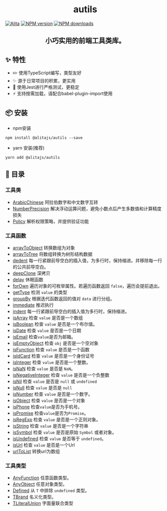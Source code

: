 <h1 align="center">autils</h1>

[![Alita](https://img.shields.io/badge/alitajs-autils-blue.svg)](https://github.com/alitajs/autils)
[![NPM version](https://img.shields.io/npm/v/%40alitajs%2Fautils.svg?style=flat)](https://npmjs.org/package/@alitajs/autils)
[![NPM downloads](http://img.shields.io/npm/dm/%40alitajs%2Fautils.svg?style=flat)](https://npmjs.org/package/@alitajs/autils)

<h2 align="center">小巧实用的前端工具类库。</h2>

## ✨ 特性

* ✏️ 使用TypeScript编写，类型友好
* ✨ 源于日常项目的积累，更实用
* 🐳 使用Jest进行严格测试，更稳定
* ⚡️ 支持按需加载，请配合babel-plugin-import使用

## 📦 安装

* npm安装

```
npm install @alitajs/autils --save
```

* yarn 安装(推荐)

```
yarn add @alitajs/autils
```


## 📝 目录

<!-- 工具类!目录 -->
### 工具类
* [ArabicChinese](https://alitajs.github.io/autils/classes/arabicchinese.html) 阿拉伯数字和中文数字互转
* [NumberPrecision](https://alitajs.github.io/autils/classes/numberprecision.html) 解决浮动运算问题，避免小数点后产生多数值和计算精度损失
* [Policy](https://alitajs.github.io/autils/classes/policy.html) 解析权限策略，并提供验证功能
<!-- 工具类i目录 -->

<!-- 工具函数!目录 -->
### 工具函数
* [arrayToObject](https://alitajs.github.io/autils/globals.html#arraytoobject) 转换数组为对象
* [arrayToTree](https://alitajs.github.io/autils/globals.html#arraytotree) 将数组转换为树形结构数据
* [dedent](https://alitajs.github.io/autils/globals.html#dedent) 每一行紧跟前导空白的插入值，为多行时，保持缩进。并移除每一行的公共前导空白。
* [deepClone](https://alitajs.github.io/autils/globals.html#deepclone) 深拷贝
* [delay](https://alitajs.github.io/autils/globals.html#delay) 休眠函数
* [forOwn](https://alitajs.github.io/autils/globals.html#forown) 遍历对象的可枚举属性。若遍历函数返回 `false`，遍历会提前退出。
* [getType](https://alitajs.github.io/autils/globals.html#gettype) 检测 `value` 的类型
* [groupBy](https://alitajs.github.io/autils/globals.html#groupby) 根据迭代函数返回的值对 `data` 进行分组。
* [immediate](https://alitajs.github.io/autils/globals.html#immediate) 推迟执行
* [indent](https://alitajs.github.io/autils/globals.html#indent) 每一行紧跟前导空白的插入值为多行时，保持缩进。
* [isArray](https://alitajs.github.io/autils/globals.html#isarray) 检查 `value` 是否是一个数组
* [isBoolean](https://alitajs.github.io/autils/globals.html#isboolean) 检查 `value` 是否是一个布尔值。
* [isDate](https://alitajs.github.io/autils/globals.html#isdate) 检查 `value` 是否是一个日期
* [isEmail](https://alitajs.github.io/autils/globals.html#isemail) 检查`value`是否为邮箱。
* [isEmptyObject](https://alitajs.github.io/autils/globals.html#isemptyobject) 检查 `obj` 是否是一个空对象
* [isFunction](https://alitajs.github.io/autils/globals.html#isfunction) 检查 `value` 是否是一个函数
* [isIdCard](https://alitajs.github.io/autils/globals.html#isidcard) 检查 `value` 是否是一个身份证号
* [isInteger](https://alitajs.github.io/autils/globals.html#isinteger) 检查 `value` 是否是一个整数。
* [isNaN](https://alitajs.github.io/autils/globals.html#isnan) 检查 `value` 是否是 `NaN`。
* [isNegativeInteger](https://alitajs.github.io/autils/globals.html#isnegativeinteger) 检查 `value` 是否是一个负整数
* [isNil](https://alitajs.github.io/autils/globals.html#isnil) 检查 `value` 是否是 `null` 或 `undefined`
* [isNull](https://alitajs.github.io/autils/globals.html#isnull) 检查 `value` 是否是 `null`
* [isNumber](https://alitajs.github.io/autils/globals.html#isnumber) 检查 `value` 是否是一个数字。
* [isObject](https://alitajs.github.io/autils/globals.html#isobject) 检查 `value` 是否是一个对象
* [isPhone](https://alitajs.github.io/autils/globals.html#isphone) 检查`value`是否为手机号。
* [isPromise](https://alitajs.github.io/autils/globals.html#ispromise) 检查`value`是否为`Promise`。
* [isRegExp](https://alitajs.github.io/autils/globals.html#isregexp) 检查 `value` 是否是一个正则对象。
* [isString](https://alitajs.github.io/autils/globals.html#isstring) 检查 `value` 是否是一个字符串
* [isSymbol](https://alitajs.github.io/autils/globals.html#issymbol) 检查 `value` 是否是原始 `Symbol` 或者对象。
* [isUndefined](https://alitajs.github.io/autils/globals.html#isundefined) 检查 `value` 是否等于 `undefined`。
* [isUrl](https://alitajs.github.io/autils/globals.html#isurl) 检查 `value` 是否是一个Url
* [urlToList](https://alitajs.github.io/autils/globals.html#urltolist) 转换url为数组
<!-- 工具函数i目录 -->

<!-- 工具类型!目录 -->
### 工具类型
* [AnyFunction](https://alitajs.github.io/autils/globals.html#anyfunction) 任意函数类型。
* [AnyObject](https://alitajs.github.io/autils/globals.html#anyobject) 任意对象类型。
* [Defined](https://alitajs.github.io/autils/globals.html#defined) 从 `T` 中排除 `undefined` 类型。
* [TBrand](https://alitajs.github.io/autils/globals.html#tbrand) 名义化类型。
* [TLiteralUnion](https://alitajs.github.io/autils/globals.html#tliteralunion) 字面量联合类型
<!-- 工具类型i目录 -->
